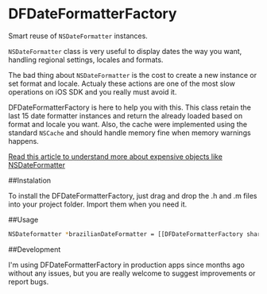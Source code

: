 # DFDateFormatterFactory

Smart reuse of `NSDateFormatter` instances.

`NSDateFormatter` class is very useful to display dates the way you want, handling regional settings, locales and formats. 

The bad thing about `NSDateFormatter` is the cost to create a new instance or set format and locale. Actualy these actions are one of the most slow operations on iOS SDK and you really must avoid it.

DFDateFormatterFactory is here to help you with this. This class retain the last 15 date formatter instances and return the already loaded based on format and locale you want. Also, the cache were implemented using the standard `NSCache` and should handle memory fine when memory warnings happens. 


[Read this article to understand more about expensive objects like NSDateFormatter](http://www.raywenderlich.com/31166/25-ios-app-performance-tips-tricks#reuseobjects)


##Instalation

To install the DFDateFormatterFactory, just drag and drop the .h and .m files into your project folder. Import them when you need it.


##Usage

```bash
NSDateformatter *brazilianDateFormatter = [[DFDateFormatterFactory sharedFactory] dateFormatterWithFormat:@"dd/MM/yyyy" andLocaleIdentifier:@"pt-BR"];
```


##Development

I'm using DFDateFormatterFactory in production apps since months ago without any issues, but you are really welcome to suggest improvements or report bugs.


